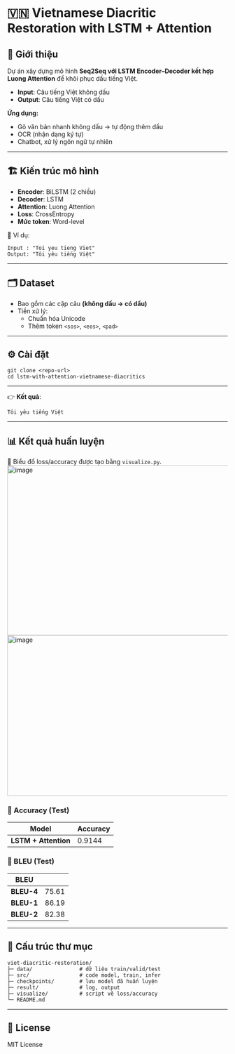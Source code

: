 # 🇻🇳 Vietnamese Diacritic Restoration with LSTM + Attention  

## 📌 Giới thiệu  
Dự án xây dựng mô hình **Seq2Seq với LSTM Encoder–Decoder kết hợp Luong Attention** để khôi phục dấu tiếng Việt.  

- **Input**: Câu tiếng Việt không dấu  
- **Output**: Câu tiếng Việt có dấu  

**Ứng dụng:**  
- Gõ văn bản nhanh không dấu → tự động thêm dấu  
- OCR (nhận dạng ký tự)  
- Chatbot, xử lý ngôn ngữ tự nhiên  

---

## 🏗 Kiến trúc mô hình  
- **Encoder**: BiLSTM (2 chiều)  
- **Decoder**: LSTM  
- **Attention**: Luong Attention  
- **Loss**: CrossEntropy  
- **Mức token**: Word-level  

📌 Ví dụ:  
```
Input : "Toi yeu tieng Viet"
Output: "Tôi yêu tiếng Việt"
```

---

## 🗂 Dataset  
- Bao gồm các cặp câu **(không dấu → có dấu)**  
- Tiền xử lý:  
  - Chuẩn hóa Unicode  
  - Thêm token `<sos>`, `<eos>`, `<pad>`  

---

## ⚙️ Cài đặt  
```
git clone <repo-url>
cd lstm-with-attention-vietnamese-diacritics
```
---

👉 **Kết quả**:  
```
Tôi yêu tiếng Việt
```

---

## 📊 Kết quả huấn luyện  
📌 Biểu đồ loss/accuracy được tạo bằng `visualize.py`. 
<img width="562" height="387" alt="image" src="https://github.com/user-attachments/assets/4b46a303-25e9-4a0a-9f84-36988e003f58" />
<img width="514" height="366" alt="image" src="https://github.com/user-attachments/assets/8d3ecad6-da4a-4023-9fd5-a411ac81579b" />



### 🔹 Accuracy (Test)  
| Model               | Accuracy |
|----------------------|----------|
| **LSTM + Attention** | 0.9144   |

### 🔹 BLEU (Test)  
| BLEU               |  |
|----------------------|----------|
| **BLEU-4** | 75.61   |
| **BLEU-1** | 86.19   |
| **BLEU-2** | 82.38   |

---

## 📁 Cấu trúc thư mục  
```
viet-diacritic-restoration/
├─ data/               # dữ liệu train/valid/test
├─ src/                # code model, train, infer
├─ checkpoints/        # lưu model đã huấn luyện
├─ result/             # log, output
├─ visualize/          # script vẽ loss/accuracy
└─ README.md
```

---

## 📜 License  
MIT License
